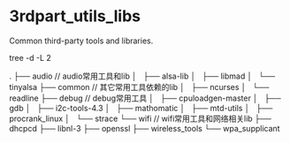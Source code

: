 # 3rdpart_utils_libs
Common third-party tools and libraries.

tree -d -L 2

.
├── audio                        // audio常用工具和lib
│   ├── alsa-lib
│   ├── libmad
│   └── tinyalsa
├── common                       // 其它常用工具依赖的lib
│   ├── ncurses
│   └── readline
├── debug                        // debug常用工具
│   ├── cpuloadgen-master
│   ├── gdb
│   ├── i2c-tools-4.3
│   ├── mathomatic
│   ├── mtd-utils
│   ├── procrank_linux
│   └── strace
└── wifi                         // wifi常用工具和网络相关lib
    ├── dhcpcd
    ├── libnl-3
    ├── openssl
    ├── wireless_tools
    └── wpa_supplicant
